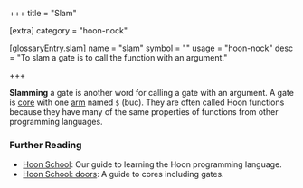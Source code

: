 +++
title = "Slam"

[extra]
category = "hoon-nock"

[glossaryEntry.slam]
name = "slam"
symbol = ""
usage = "hoon-nock"
desc = "To slam a gate is to call the function with an argument."

+++

 **Slamming** a gate is another word for calling a gate with an argument. A gate
is [core](/glossary/core) with one [arm](/glossary/arm)
named `$` (buc). They are often called Hoon functions because they have many of
the same properties of functions from other programming languages.

### Further Reading

- [Hoon School](/courses/hoon-school/): Our guide to learning the Hoon
  programming language.
- [Hoon School: doors](/courses/hoon-school/K-doors): A guide to cores
  including gates.
